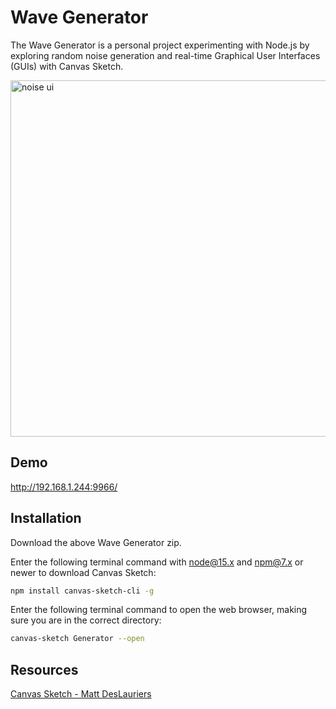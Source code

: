 
# Wave Generator

The Wave Generator is a personal project experimenting with Node.js by exploring random noise generation and real-time Graphical User Interfaces (GUIs) with Canvas Sketch.

<img width="570" alt="noise ui" src="https://user-images.githubusercontent.com/123561256/214700037-15edc7b4-09c1-4bb1-be8d-b4ff51e679f0.PNG">


## Demo

http://192.168.1.244:9966/

## Installation

Download the above Wave Generator zip.

Enter the following terminal command with node@15.x and npm@7.x or newer to download Canvas Sketch:
```bash
npm install canvas-sketch-cli -g
```

Enter the following terminal command to open the web browser, making sure you are in the correct directory:
```bash
canvas-sketch Generator --open
```
## Resources

[Canvas Sketch - Matt DesLauriers](https://github.com/mattdesl/canvas-sketchgithub)

